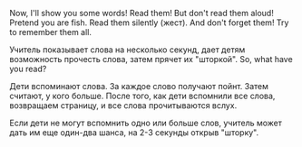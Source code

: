 Now, I'll show you some words! Read them! But don't read them aloud! Pretend you are fish. Read them silently (жест). And don't forget them! Try to remember them all.

Учитель показывает слова на несколько секунд, дает детям возможность прочесть слова, затем прячет их "шторкой". So, what have you read?

Дети вспоминают слова. За каждое слово получают пойнт. Затем считают, у кого больше. После того, как дети вспомнили все слова, возвращаем страницу, и все слова прочитываются вслух.

Если дети не могут вспомнить одно или больше слов, учитель может дать им еще один-два шанса, на 2-3 секунды открыв "шторку".
